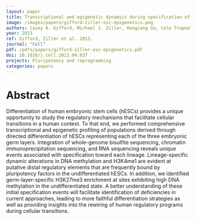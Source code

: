 ```yaml
---
layout: paper
title: Transcriptional and epigenetic dynamics during specification of human embryonic stem cells
image: /images/papers/gifford-ziller-esc-epigenetics.png
authors: Casey A. Gifford, Michael J. Ziller, Hongcang Gu, Cole Trapnell, Julie Donaghey, Alexander Tsankov, Alex K. Shalek, David R. Kelley, Alexander A. Shishkin, Robbyn Issner, Xiaolan Zhang, Michael Coyne, Jennifer L. Fostel, Laurie Holmes, Jim Meldrim, Mitchell Guttman, Charles Epstein, Hongkun Park, Oliver Kohlbacher, John Rinn, Andreas Gnirke, Eric S. Lander, Bradley E. Bernstein, Alexander Meissner.
year: 2013
ref: Gifford, Ziller et al. 2013.
journal: "Cell"
pdf: /pdfs/papers/gifford-ziller-esc-epigenetics.pdf
doi: 10.1016/j.cell.2013.04.037
projects: Pluripotency and reprogramming
categories: papers
---
```


# Abstract

Differentiation of human embryonic stem cells (hESCs) provides a unique opportunity to study the regulatory mechanisms that facilitate cellular transitions in a human context. To that end, we performed comprehensive transcriptional and epigenetic profiling of populations derived through directed differentiation of hESCs representing each of the three embryonic germ layers. Integration of whole-genome bisulfite sequencing, chromatin immunoprecipitation sequencing, and RNA sequencing reveals unique events associated with specification toward each lineage. Lineage-specific dynamic alterations in DNA methylation and H3K4me1 are evident at putative distal regulatory elements that are frequently bound by pluripotency factors in the undifferentiated hESCs. In addition, we identified germ-layer-specific H3K27me3 enrichment at sites exhibiting high DNA methylation in the undifferentiated state. A better understanding of these initial specification events will facilitate identification of deficiencies in current approaches, leading to more faithful differentiation strategies as well as providing insights into the rewiring of human regulatory programs during cellular transitions.